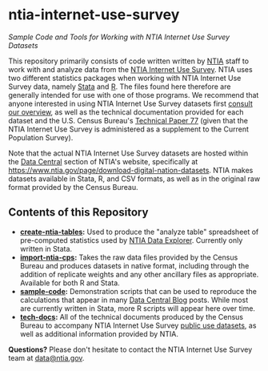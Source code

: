 # ntia-internet-use-survey

*Sample Code and Tools for Working with NTIA Internet Use Survey Datasets*

This repository primarily consists of code written written by [NTIA](https://www.ntia.gov) staff to work with and analyze data from the [NTIA Internet Use Survey](https://www.ntia.gov/data). NTIA uses two different statistics packages when working with NTIA Internet Use Survey data, namely [Stata](https://www.stata.com) and [R](https://www.r-project.org). The files found here therefore are generally intended for use with one of those programs. We recommend that anyone interested in using NTIA Internet Use Survey datasets first [consult our overview](https://github.com/NTIADC/ntia-internet-use-survey/blob/main/tech-docs/README.md#new-to-the-ntia-internet-use-survey-important-notes-for-researchers), as well as the technical documentation provided for each dataset and the U.S. Census Bureau's [Technical Paper 77](https://www2.census.gov/programs-surveys/cps/methodology/CPS-Tech-Paper-77.pdf) (given that the NTIA Internet Use Survey is administered as a supplement to the Current Population Survey).

Note that the actual NTIA Internet Use Survey datasets are hosted within the [Data Central](https://www.ntia.gov/data) section of NTIA's website, specifically at <https://www.ntia.gov/page/download-digital-nation-datasets>. NTIA makes datasets available in Stata, R, and CSV formats, as well as in the original raw format provided by the Census Bureau.

## Contents of this Repository

-   [**create-ntia-tables**](https://github.com/NTIADC/ntia-internet-use-survey/tree/main/create-ntia-tables)**:** Used to produce the "analyze table" spreadsheet of pre-computed statistics used by [NTIA Data Explorer](https://www.ntia.gov/data/explorer). Currently only written in Stata.
-   [**import-ntia-cps**](https://github.com/NTIADC/ntia-internet-use-survey/tree/main/import-ntia-cps)**:** Takes the raw data files provided by the Census Bureau and produces datasets in native format, including through the addition of replicate weights and any other ancillary files as appropriate. Available for both R and Stata.
-   [**sample-code**](https://github.com/NTIADC/ntia-internet-use-survey/tree/main/sample-code)**:** Demonstration scripts that can be used to reproduce the calculations that appear in many [Data Central Blog](https://ntia.gov/data/blogs) posts. While most are currently written in Stata, more R scripts will appear here over time.
-   [**tech-docs**](https://github.com/NTIADC/ntia-internet-use-survey/tree/main/tech-docs)**:** All of the technical documents produced by the Census Bureau to accompany NTIA Internet Use Survey [public use datasets](https://www.ntia.gov/page/download-digital-nation-datasets), as well as additional information provided by NTIA.

**Questions?** Please don't hesitate to contact the NTIA Internet Use Survey team at [data\@ntia.gov](mailto:data@ntia.gov).
